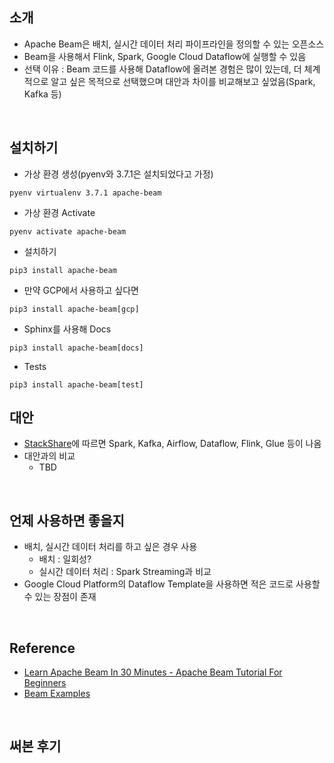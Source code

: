 ## 소개
- Apache Beam은 배치, 실시간 데이터 처리 파이프라인을 정의할 수 있는 오픈소스
- Beam을 사용해서 Flink, Spark, Google Cloud Dataflow에 실행할 수 있음
- 선택 이유 : Beam 코드를 사용해 Dataflow에 올려본 경험은 많이 있는데, 더 체계적으로 알고 싶은 목적으로 선택했으며 대안과 차이를 비교해보고 싶었음(Spark, Kafka 등)


<br />

## 설치하기
- 가상 환경 생성(pyenv와 3.7.1은 설치되었다고 가정)

```
pyenv virtualenv 3.7.1 apache-beam
```

- 가상 환경 Activate

```
pyenv activate apache-beam
```


- 설치하기


```shell
pip3 install apache-beam
```


- 만약 GCP에서 사용하고 싶다면

```shell
pip3 install apache-beam[gcp]
```

- Sphinx를 사용해 Docs

```shell
pip3 install apache-beam[docs]
```

- Tests

```shell
pip3 install apache-beam[test]
```



## 대안
- [StackShare](https://stackshare.io/apache-beam/alternatives)에 따르면 Spark, Kafka, Airflow, Dataflow, Flink, Glue 등이 나옴
- 대안과의 비교
  - TBD


<br />

## 언제 사용하면 좋을지
- 배치, 실시간 데이터 처리를 하고 싶은 경우 사용
  - 배치 : 일회성?
  - 실시간 데이터 처리 : Spark Streaming과 비교
- Google Cloud Platform의 Dataflow Template을 사용하면 적은 코드로 사용할 수 있는 장점이 존재

<br />

## Reference
- [Learn Apache Beam In 30 Minutes - Apache Beam Tutorial For Beginners](https://youtu.be/waAwmY8xrgQ)
- [Beam Examples](https://github.com/apache/beam/tree/master/sdks/python/apache_beam/examples)


<br />

## 써본 후기



